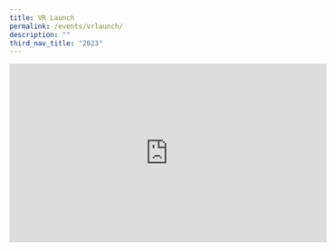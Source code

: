 ```yaml
---
title: VR Launch
permalink: /events/vrlaunch/
description: ""
third_nav_title: "2023"
---
```




<iframe width="560" height="315" src="https://www.youtube.com/embed/16cRkNkGA-8" title="YouTube video player" frameborder="0" allow="accelerometer; autoplay; clipboard-write; encrypted-media; gyroscope; picture-in-picture; web-share" allowfullscreen></iframe>